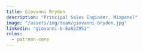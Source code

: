 ```yaml
---
title: Giovanni Bryden
description: "Principal Sales Engineer, Mixpanel"
image: "/assets/img/team/giovanni-bryden.jpg"
linkedin: "giovanni-b-8a822952"
roles:
  - patreon-core
---
```

